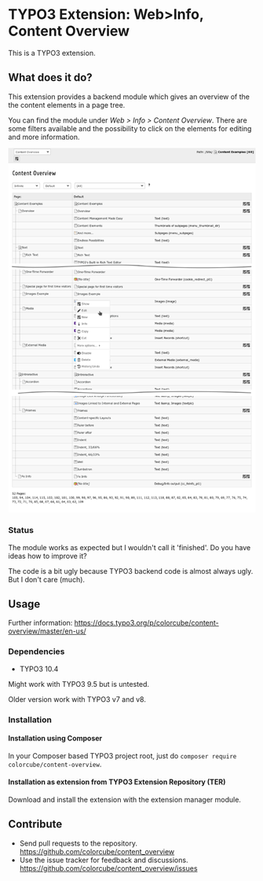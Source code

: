 # TYPO3 Extension: Web>Info, Content Overview

This is a TYPO3 extension.

## What does it do?

This extension provides a backend module which gives an overview of the the content elements in a page tree.

You can find the module under *Web > Info > Content Overview*. There are some filters available and the possibility to
click on the elements for editing and more information.

![Module Screenshot](Documentation/Images/screenshot.png?raw=true "Module: Web>Info, Content Overview")

### Status ###

The module works as expected but I wouldn't call it 'finished'. Do you have ideas how to improve it?

The code is a bit ugly because TYPO3 backend code is almost always ugly. But I don't care (much).

## Usage

Further information: https://docs.typo3.org/p/colorcube/content-overview/master/en-us/

### Dependencies

* TYPO3 10.4

Might work with TYPO3 9.5 but is untested.

Older version work with TYPO3 v7 and v8.

### Installation

#### Installation using Composer

In your Composer based TYPO3 project root, just do `composer require colorcube/content-overview`.

#### Installation as extension from TYPO3 Extension Repository (TER)

Download and install the extension with the extension manager module.

## Contribute

- Send pull requests to the repository. <https://github.com/colorcube/content_overview>
- Use the issue tracker for feedback and discussions. <https://github.com/colorcube/content_overview/issues>


